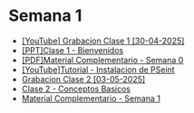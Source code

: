 # Semana 1

- [[YouTube] Grabacion Clase 1 [30-04-2025]](https://campus-informatorio.chaco.gob.ar/mod/bigbluebuttonbn/bbb_view.php?action=play&bn=24&rid=62&rtype=presentation)
- [[PPT]Clase 1 - Bienvenidos](./ppts/Etapa%202-%20Clase%201%20-%20Bienvenidos!.pptx)
- [[PDF]Material Complementario - Semana 0](./pdfs/Material%20Complementario%20-%20Semana%200.pdf)
- [[YouTube]Tutorial - Instalacion de PSeint](https://campus-informatorio.chaco.gob.ar/pluginfile.php/11618/mod_supervideo/content/35066/85/Instalaci%C3%B3n%20PSeint.mp4)
- [Grabacion Clase 2 [03-05-2025]](https://bbbcapacitaciones.chaco.gob.ar/presentation/c505d1de1e3050870f258d153095f64215ec84c3-1746273645786/deskshare/deskshare.webm)
- [Clase 2 - Conceptos Basicos](https://campus-informatorio.chaco.gob.ar/mod/resource/view.php?id=660)
- [Material Complementario - Semana 1](./pdfs/Material%20Complementario%20-%20Semana%201.pdf)

